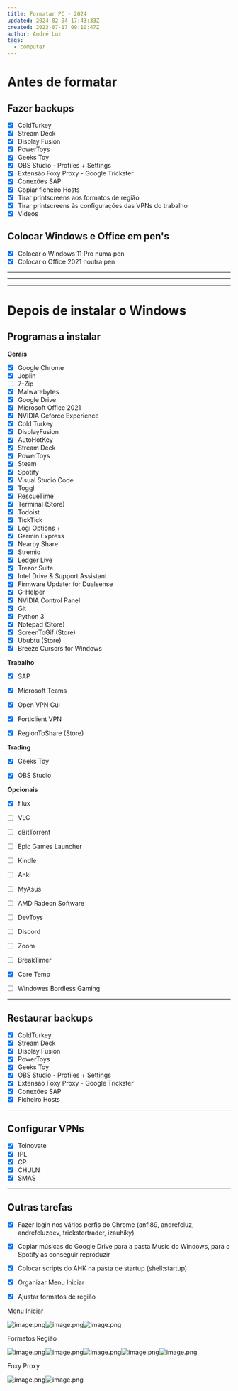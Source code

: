 ```yaml
---
title: Formatar PC - 2024
updated: 2024-02-04 17:43:33Z
created: 2023-07-17 09:10:47Z
author: André Luz
tags:
  - computer
---
```


# Antes de formatar

## Fazer backups

- [x] ColdTurkey
- [x] Stream Deck
- [x] Display Fusion
- [x] PowerToys
- [x] Geeks Toy
- [x] OBS Studio - Profiles + Settings
- [x] Extensão Foxy Proxy - Google Trickster
- [x] Conexões SAP
- [x] Copiar ficheiro Hosts
- [x] Tirar printscreens aos formatos de região
- [x] Tirar printscreens às configurações das VPNs do trabalho
- [x] Videos

## Colocar Windows e Office em pen's

- [x] Colocar o Windows 11 Pro numa pen
- [x] Colocar o Office 2021 noutra pen

* * *

* * *

* * *

# Depois de instalar o Windows

## Programas a instalar

**Gerais**

- [x] Google Chrome
- [x] Joplin
- [ ] 7-Zip
- [x] Malwarebytes
- [x] Google Drive
- [x] Microsoft Office 2021
- [x] NVIDIA Geforce Experience
- [x] Cold Turkey
- [x] DisplayFusion
- [x] AutoHotKey
- [x] Stream Deck
- [x] PowerToys
- [x] Steam
- [x] Spotify
- [x] Visual Studio Code
- [x] Toggl
- [x] RescueTime
- [x] Terminal (Store)
- [x] Todoist
- [x] TickTick
- [x] Logi Options +
- [x] Garmin Express
- [x] Nearby Share
- [x] Stremio
- [x] Ledger Live
- [x] Trezor Suite
- [x] Intel Drive & Support Assistant
- [x] Firmware Updater for Dualsense
- [x] G-Helper
- [x] NVIDIA Control Panel
- [x] Git
- [x] Python 3
- [x] Notepad (Store)
- [x] ScreenToGif (Store)
- [x] Ububtu (Store)
- [x] Breeze Cursors for Windows

**Trabalho**

- [x] SAP
- [x] Microsoft Teams
- [x] Open VPN Gui
- [x] Forticlient VPN
- [x] RegionToShare (Store)


**Trading**

- [x] Geeks Toy
- [x] OBS Studio


**Opcionais**

- [x] f.lux
- [ ] VLC
- [ ] qBitTorrent
- [ ] Epic Games Launcher
- [ ] Kindle
- [ ] Anki
- [ ] MyAsus
- [ ] AMD Radeon Software
- [ ] DevToys
- [ ] Discord
- [ ] Zoom
- [ ] BreakTimer
- [x] Core Temp
- [ ] Windowes Bordless Gaming


* * *

## Restaurar backups

- [x] ColdTurkey
- [x] Stream Deck
- [x] Display Fusion
- [x] PowerToys
- [x] Geeks Toy
- [x] OBS Studio - Profiles + Settings
- [x] Extensão Foxy Proxy - Google Trickster
- [x] Conexões SAP
- [x] Ficheiro Hosts

* * *

## Configurar VPNs

- [x] Toinovate
- [x] IPL
- [x] CP
- [x] CHULN
- [x] SMAS

* * *

## Outras tarefas

- [x] Fazer login nos vários perfis do Chrome (anfi89, andrefcluz, andrefcluzdev, trickstertrader, izauhiky)
- [x] Copiar músicas do Google Drive para a pasta Music do Windows, para o Spotify as conseguir reproduzir
- [x] Colocar scripts do AHK na pasta de startup (shell:startup)
- [x] Organizar Menu Iniciar
- [x] Ajustar formatos de região


Menu Iniciar

![image.png](../../_resources/image-129.png)![image.png](../../_resources/image-123.png)![image.png](../../_resources/image-125.png)


Formatos Região

![image.png](../../_resources/image-131.png)![image.png](../../_resources/image-127.png)![image.png](../../_resources/image-130.png)![image.png](../../_resources/image-122.png)![image.png](../../_resources/image-126.png)

Foxy Proxy

![image.png](../../_resources/image-128.png)![image.png](../../_resources/image-124.png)